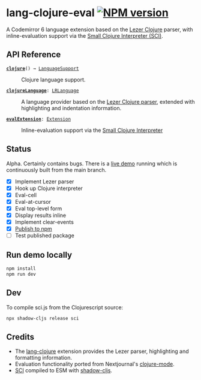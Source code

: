 # lang-clojure-eval [![NPM version](https://img.shields.io/npm/v/lang-clojure-eval?color=purple)](https://www.npmjs.com/package/lang-clojure-eval)

A Codemirror 6 language extension based on the [Lezer Clojure](https://github.com/nextjournal/lezer-clojure) parser, with inline-evaluation support via the [Small Clojure Interpreter (SCI)](https://github.com/babashka/sci).

## API Reference
<dl>
<dt>
  <code><strong><a href="https://github.com/bobbicodes/lang-clojure-eval/blob/bce8ebaf2e2989cd3d7d1d393cf50977442c1eaa/main.js#L11">clojure</a></strong>() → <a href="https://codemirror.net/docs/ref#language.LanguageSupport">LanguageSupport</a></code></dt>

<dd><p>Clojure language support.</p>
</dd>
<dt>
  <code><strong><a href="https://github.com/bobbicodes/lang-clojure-eval/blob/5e79a06a6f8b46ea8e3f2bbbdb701983752db0a4/main.js#L55">clojureLanguage</a></strong>: <a href="https://codemirror.net/docs/ref#language.LRLanguage">LRLanguage</a></code></dt>

<dd><p>A language provider based on the <a href="https://github.com/nextjournal/lezer-clojure">Lezer Clojure
parser</a>, extended with
highlighting and indentation information.</p>
</dd>
<dt>
  <code><strong><a href="https://github.com/bobbicodes/lang-clojure-eval/blob/5e79a06a6f8b46ea8e3f2bbbdb701983752db0a4/eval-region.js#L178">evalExtension</a></strong>: <a href="https://codemirror.net/docs/ref#state.Extension">Extension</a></code></dt>

<dd><p>Inline-evaluation support via the <a href="https://github.com/babashka/sci">Small Clojure Interpreter</a></p>
</dd>
</dl>

## Status

Alpha. Certainly contains bugs. There is a [live demo](https://bobbicodes.github.io/lang-clojure-eval/) running which is continuously built from the main branch.

- [x] Implement Lezer parser
- [x] Hook up Clojure interpreter
- [x] Eval-cell
- [X] Eval-at-cursor
- [X] Eval top-level form
- [X] Display results inline
- [X] Implement clear-events
- [X] [Publish to npm](https://www.npmjs.com/package/lang-clojure-eval)
- [ ] Test published package
## Run demo locally

```bash
npm install
npm run dev
```

## Dev

To compile sci.js from the Clojurescript source:

```bash
npx shadow-cljs release sci
```

## Credits

- The [lang-clojure](https://github.com/nextjournal/lang-clojure/) extension provides the Lezer parser, highlighting and formatting information.
- Evaluation functionality ported from Nextjournal's [clojure-mode](https://github.com/nextjournal/clojure-mode/).
- [SCI](https://github.com/babashka/sci) compiled to ESM with [shadow-cljs](https://github.com/thheller/shadow-cljs).
